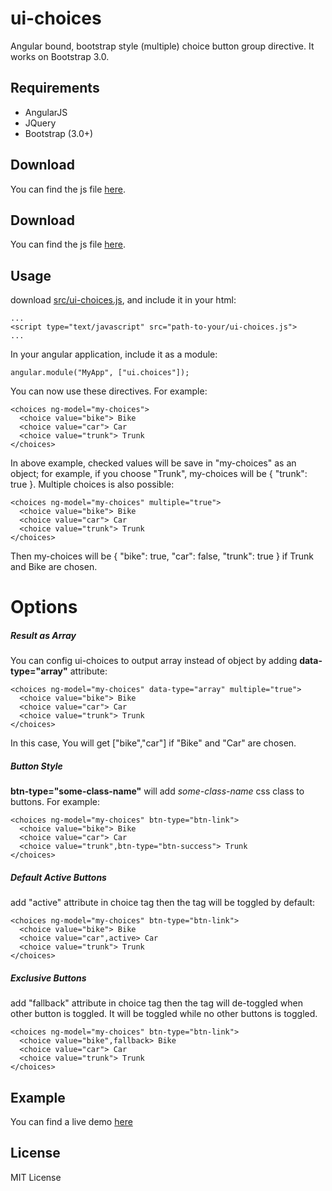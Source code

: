 ui-choices
==========

Angular bound, bootstrap style (multiple) choice button group directive. It works on Bootstrap 3.0.


Requirements
----------
* AngularJS
* JQuery
* Bootstrap (3.0+)

Download
----------
You can find the js file [here](https://raw.github.com/zbryikt/ui-choices/master/src/ui-choices.js).

Download
----------
You can find the js file [here](https://raw.github.com/zbryikt/ui-choices/master/src/ui-choices.js).


Usage
----------
download [src/ui-choices.js](https://raw.github.com/zbryikt/ui-choices/master/src/ui-choices.js), and include it in your html:

    ...
    <script type="text/javascript" src="path-to-your/ui-choices.js">
    ...

In your angular application, include it as a module:

    angular.module("MyApp", ["ui.choices"]);

You can now use these directives. For example:

    <choices ng-model="my-choices">
      <choice value="bike"> Bike
      <choice value="car"> Car
      <choice value="trunk"> Trunk
    </choices>

In above example, checked values will be save in "my-choices" as an object; for example, if you choose "Trunk", my-choices will be { "trunk": true }. Multiple choices is also possible:

    <choices ng-model="my-choices" multiple="true">
      <choice value="bike"> Bike
      <choice value="car"> Car
      <choice value="trunk"> Trunk
    </choices>

Then my-choices will be { "bike": true, "car": false, "trunk": true } if Trunk and Bike are chosen.

Options
==========

##### Result as Array

You can config ui-choices to output array instead of object by adding **data-type="array"** attribute:

    <choices ng-model="my-choices" data-type="array" multiple="true">
      <choice value="bike"> Bike
      <choice value="car"> Car
      <choice value="trunk"> Trunk
    </choices>

In this case, You will get ["bike","car"] if "Bike" and "Car" are chosen.

##### Button Style

**btn-type="some-class-name"** will add *some-class-name* css class to buttons. For example:

    <choices ng-model="my-choices" btn-type="btn-link">
      <choice value="bike"> Bike
      <choice value="car"> Car
      <choice value="trunk",btn-type="btn-success"> Trunk
    </choices>

##### Default Active Buttons

add "active" attribute in choice tag then the tag will be toggled by default:

    <choices ng-model="my-choices" btn-type="btn-link">
      <choice value="bike"> Bike
      <choice value="car",active> Car
      <choice value="trunk"> Trunk
    </choices>

##### Exclusive Buttons

add "fallback" attribute in choice tag then the tag will de-toggled when other button is toggled. It will be toggled while no other buttons is toggled.

    <choices ng-model="my-choices" btn-type="btn-link">
      <choice value="bike",fallback> Bike
      <choice value="car"> Car
      <choice value="trunk"> Trunk
    </choices>


Example
----------
You can find a live demo [here](http://zbryikt.github.io/ui-choices/)


License
----------
MIT License
